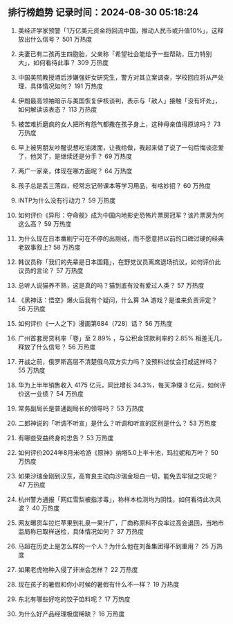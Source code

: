 
## 排行榜趋势 记录时间：2024-08-30 05:18:24
  
  1. 美经济学家预警「1万亿美元资金将回流中国，推动人民币或升值10%」，这释放出什么信号？ 501 万热度
    
  2. 夫妻已有二孩再生四胞胎，父亲称「希望社会能给予一些帮助，压力特别大」，如何看待此事？ 309 万热度
    
  3. 中国美院教授酒后涉嫌强奸女研究生，警方对其立案调查，学校回应将从严处理，具体情况如何？ 191 万热度
    
  4. 伊朗最高领袖暗示与美国恢复伊核谈判，表示与「敌人」接触「没有坏处」，如何解读该表态？ 113 万热度
    
  5. 被苦难折磨疯的女人把所有怨气都撒在孩子身上，这种母亲值得原谅吗？ 73 万热度
    
  6. 早上被男朋友吵醒说想吃油泼面，让我给做，我起来做了说了一句后悔谈恋爱了，他哭了，是继续还是分手？ 69 万热度
    
  7. 两广一家亲，体现在哪方面呢？ 64 万热度
    
  8. 孩子总是丢三落四，经常忘记带课本等学习用品，有啥妙招？ 60 万热度
    
  9. INTP为什么没有行动力？ 59 万热度
    
  10. 如何评价《异形：夺命舰》成为中国内地影史恐怖片票房冠军？该片票房为何这么高？ 59 万热度
    
  11. 为什么现在日本番剧宁可在不停的出厕纸，而不愿意把以前的口碑过硬的经典老故事叙上? 58 万热度
    
  12. 韩议员称「我们的先辈是日本国籍」，在野党议员离席退场抗议，如何评价此议员的言论？ 57 万热度
    
  13. 总听人说猫养不熟，这是真的吗？猫到底有没有爱过人类？ 57 万热度
    
  14. 《黑神话：悟空》爆火后我有个疑问，什么算 3A 游戏？是谁来负责评定？ 56 万热度
    
  15. 如何评价《一人之下》漫画第684（728）话？ 56 万热度
    
  16. 广州首套房贷利率「卷」至 2.89% ，与公积金贷款利率的 2.85% 相差无几，释放了什么信号？ 56 万热度
    
  17. 开战之前，俄罗斯高层不清楚俄乌双方实力吗？没预料过仗会打成这样吗？ 55 万热度
    
  18. 华为上半年销售收入 4175 亿元，同比增长 34.3%，每天净赚 3 亿元，如何评价这一业绩？ 54 万热度
    
  19. 常务副局长是普通副局长的领导吗？ 53 万热度
    
  20. 二郎神说的「听调不听宣」是什么？听调和听宣的区别是什么？ 53 万热度
    
  21. 有哪些受益终身的忠告？ 53 万热度
    
  22. 如何评价2024年8月米哈游《原神》纳塔5.0上半卡池，玛拉妮和万叶？ 50 万热度
    
  23. 如果沙瑞金刚到汉东，高育良主动向沙瑞金坦白一切，能免去牢狱之灾呢？ 47 万热度
    
  24. 杭州警方通报「网红雪梨被指涉毒」，称样本检测均为阴性，如何看待此次风波？ 40 万热度
    
  25. 网友曝货车拉烂苹果到礼泉一果汁厂，厂商称原料不良率过高会退回，当地市监局称已取样送检，具体情况如何？ 37 万热度
    
  26. 马超在历史上是怎么样的一个人？为什么他在刘备集团得不到重用？ 25 万热度
    
  27. 如果老虎物种入侵了非洲会怎样？ 22 万热度
    
  28. 现在孩子的暑假和你小时候的暑假有什么不一样？ 19 万热度
    
  29. 东北有哪些好吃的饺子馅料呢？ 17 万热度
    
  30. 为什么好产品经理极度稀缺？ 16 万热度
    
